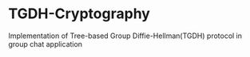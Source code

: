 # TGDH-Cryptography
 Implementation of Tree-based Group Diffie-Hellman(TGDH) protocol in group chat application
